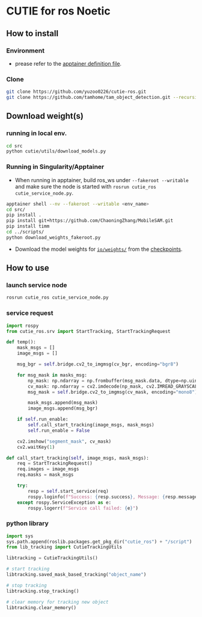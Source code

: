 # CUTIE for ros Noetic

## How to install

### Environment

- prease refer to the [apptainer definition file](https://github.com/yuzoo0226/singularity_definition_zoo/tree/main/024_object_tracking/cutie_noetic).

### Clone

```bash
git clone https://github.com/yuzoo0226/cutie-ros.git
git clone https://github.com/tamhome/tam_object_detection.git --recursive-submodule
```

## Download weight(s)

### running in local env.

```bash
cd src
python cutie/utils/download_models.py
```

### Running in Singularity/Apptainer

- When running in apptainer, build ros_ws under `--fakeroot --writable` and make sure the node is started with `rosrun cutie_ros cutie_service_node.py`.

```bash
apptainer shell --nv --fakeroot --writable <env_name>
cd src/
pip install .
pip install git+https://github.com/ChaoningZhang/MobileSAM.git
pip install timm
cd ../scripts/
python download_weights_fakeroot.py
```

- Download the model weights for [`io/weights/`](./io/weights/README.md) from the [checkpoints](https://drive.google.com/file/d/1dE-YAG-1mFCBmao2rHDp0n-PP4eH7SjE/view?usp=sharing).

## How to use

### launch service node

```bash
rosrun cutie_ros cutie_service_node.py
```

### service request

```python
import rospy
from cutie_ros.srv import StartTracking, StartTrackingRequest

def temp():
    mask_msgs = []
    image_msgs = []

    msg_bgr = self.bridge.cv2_to_imgmsg(cv_bgr, encoding="bgr8")

    for msg_mask in masks_msg:
        np_mask: np.ndarray = np.frombuffer(msg_mask.data, dtype=np.uint8)
        cv_mask: np.ndarray = cv2.imdecode(np_mask, cv2.IMREAD_GRAYSCALE)
        msg_mask = self.bridge.cv2_to_imgmsg(cv_mask, encoding="mono8")

        mask_msgs.append(msg_mask)
        image_msgs.append(msg_bgr)

    if self.run_enable:
        self.call_start_tracking(image_msgs, mask_msgs)
        self.run_enable = False

    cv2.imshow("segment_mask", cv_mask)
    cv2.waitKey(1)

def call_start_tracking(self, image_msgs, mask_msgs):
    req = StartTrackingRequest()
    req.images = image_msgs
    req.masks = mask_msgs

    try:
        resp = self.start_service(req)
        rospy.loginfo(f"Success: {resp.success}, Message: {resp.message}")
    except rospy.ServiceException as e:
        rospy.logerr(f"Service call failed: {e}")

```

### python library

```python
import sys
sys.path.append(roslib.packages.get_pkg_dir("cutie_ros") + "/script")
from lib_tracking import CutieTrackingUtils

libtracking = CutieTrackingUtils()

# start tracking
libtracking.saved_mask_based_tracking("object_name")

# stop tracking
libtracking.stop_tracking()

# clear memory for tracking new object
libtracking.clear_memory()
```
